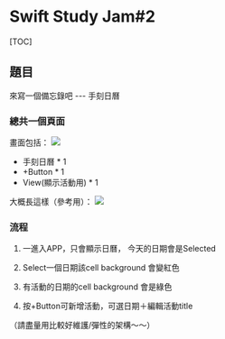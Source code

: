 # Swift Study Jam#2

[TOC]

## 題目

來寫一個備忘錄吧 --- 手刻日曆


### 總共一個頁面
畫面包括：
![](https://i.imgur.com/vr49fNs.jpg)

* 手刻日曆 * 1 
* +Button * 1 
* View(顯示活動用) * 1

大概長這樣（參考用）：
![](https://i.imgur.com/k7ZifVT.jpg)




### 流程
1. 一進入APP，只會顯示日曆， 今天的日期會是Selected

2. Select一個日期該cell background 會變紅色

3. 有活動的日期的cell background 會是綠色

4. 按+Button可新增活動，可選日期＋編輯活動title

（請盡量用比較好維護/彈性的架構～～）


